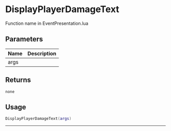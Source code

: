 # DisplayPlayerDamageText

Function name in EventPresentation.lua

## Parameters

| Name | Description |
| ---- | ----------- |
| args |             |

## Returns

`none`

## Usage

```lua
DisplayPlayerDamageText(args)
```

---

